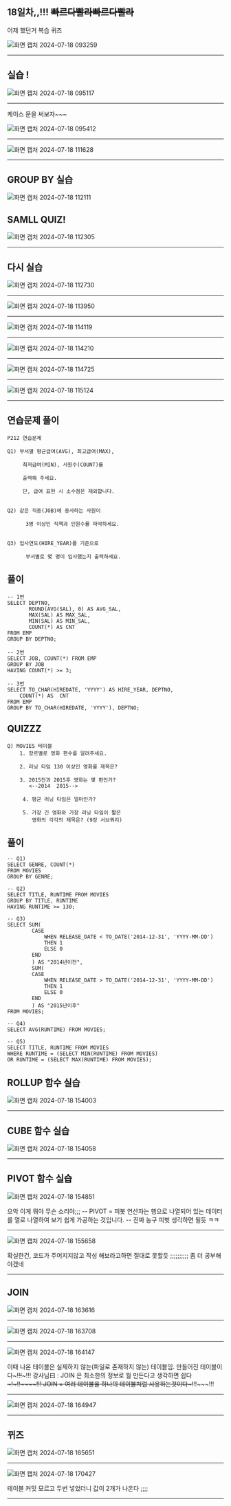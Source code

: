 ## 18일차,,!!! ~~빠르다빨라빠르다빨라~~

어제 했던거 복습 퀴즈



![화면 캡처 2024-07-18 093259](https://github.com/user-attachments/assets/072eb58c-8a86-4004-ac07-2eda73e0a4b3)
***

## 실습 !
![화면 캡처 2024-07-18 095117](https://github.com/user-attachments/assets/3d1e17e9-9713-451f-ae93-06af1ebb1ddc)
***
케이스 문을 써보자~~~



![화면 캡처 2024-07-18 095412](https://github.com/user-attachments/assets/4cc43f22-0149-4831-ba39-5ebafaa174d7)
***

![화면 캡처 2024-07-18 111628](https://github.com/user-attachments/assets/7db119eb-61b4-4792-88d1-87c7ad8b1751)
***

## GROUP BY 실습
![화면 캡처 2024-07-18 112111](https://github.com/user-attachments/assets/fab8531a-ae3e-4840-aeba-005b9269e531)
## SAMLL QUIZ!
![화면 캡처 2024-07-18 112305](https://github.com/user-attachments/assets/a2d5d9fc-d3b9-4c26-9b8c-51f3248fbd6d)
***
## 다시 실습
![화면 캡처 2024-07-18 112730](https://github.com/user-attachments/assets/257aea6e-adf6-4cb2-9554-bd635a15f274)
***
![화면 캡처 2024-07-18 113950](https://github.com/user-attachments/assets/6b1c4df6-0049-4311-b676-fd00a3165978)
***
![화면 캡처 2024-07-18 114119](https://github.com/user-attachments/assets/b4dc6e08-2d8c-4183-91b4-2f80eeff7588)
***
![화면 캡처 2024-07-18 114210](https://github.com/user-attachments/assets/9c71ee1e-6824-4f14-9ffb-01d289c271e9)
***
![화면 캡처 2024-07-18 114725](https://github.com/user-attachments/assets/98225dff-92c2-4b33-a44d-85dedeb9bc60)
***
![화면 캡처 2024-07-18 115124](https://github.com/user-attachments/assets/cbd54fea-151d-41d8-9c32-1913dd28e439)
***

## 연습문제 풀이
```
﻿P212 연습문제

Q1) 부서별 평균급여(AVG), 최고급여(MAX),

     최저급여(MIN), 사원수(COUNT)를 

     출력해 주세요.

     단, 급여 표현 시 소수점은 제외합니다.


Q2) 같은 직종(JOB)에 종사하는 사원이  

      3명 이상인 직책과 인원수를 파악하세요.


Q3) 입사연도(HIRE_YEAR)를 기준으로

      부서별로 몇 명이 입사했는지 출력하세요.
```
## 풀이
```
-- 1번
SELECT DEPTNO,
       ROUND(AVG(SAL), 0) AS AVG_SAL,
       MAX(SAL) AS MAX_SAL,
       MIN(SAL) AS MIN_SAL,
       COUNT(*) AS CNT
FROM EMP
GROUP BY DEPTNO;
       
-- 2번
SELECT JOB, COUNT(*) FROM EMP
GROUP BY JOB
HAVING COUNT(*) >= 3;

-- 3번
SELECT TO_CHAR(HIREDATE, 'YYYY') AS HIRE_YEAR, DEPTNO,
    COUNT(*) AS  CNT
FROM EMP
GROUP BY TO_CHAR(HIREDATE, 'YYYY'), DEPTNO;
```

## QUIZZZ
```
Q) MOVIES 테이블
    1. 장르별로 영화 편수를 알려주세요.

    2. 러닝 타임 130 이상인 영화를 제목은?

    3. 2015전과 2015후 영화는 몇 편인가?
       <--2014  2015--> 

     4. 평균 러닝 타임은 얼마인가?

     5. 가장 긴 영화와 가장 러닝 타임이 짧은
        영화의 각각의 제목은? (9장 서브쿼리)
```
## 풀이
```
-- Q1)
SELECT GENRE, COUNT(*)
FROM MOVIES
GROUP BY GENRE;

-- Q2)
SELECT TITLE, RUNTIME FROM MOVIES
GROUP BY TITLE, RUNTIME
HAVING RUNTIME >= 130;

-- Q3)
SELECT SUM(
        CASE
            WHEN RELEASE_DATE < TO_DATE('2014-12-31', 'YYYY-MM-DD')
            THEN 1
            ELSE 0
        END
        ) AS "2014년이전",
        SUM( 
        CASE
            WHEN RELEASE_DATE > TO_DATE('2014-12-31', 'YYYY-MM-DD')
            THEN 1
            ELSE 0
        END
        ) AS "2015년이후"
FROM MOVIES;

-- Q4)
SELECT AVG(RUNTIME) FROM MOVIES;

-- Q5)
SELECT TITLE, RUNTIME FROM MOVIES
WHERE RUNTIME = (SELECT MIN(RUNTIME) FROM MOVIES) 
OR RUNTIME = (SELECT MAX(RUNTIME) FROM MOVIES);
```

## ROLLUP 함수 실습
![화면 캡처 2024-07-18 154003](https://github.com/user-attachments/assets/190fe4a9-26fb-4fe4-b0d4-8b87eaec4cd1)
***

## CUBE 함수 실습
![화면 캡처 2024-07-18 154058](https://github.com/user-attachments/assets/18eacffa-9550-4c67-ae08-3cf814a1dc00)
***

## PIVOT 함수 실습
![화면 캡처 2024-07-18 154851](https://github.com/user-attachments/assets/52977927-352b-4d2a-b80c-511e3ca73b1d)



으악 이게 뭐야 무슨 소리야;;;
-- PIVOT = 피봇 연산자는 행으로 나열되어 있는 데이터를 열로 나열하여 보기 쉽게 가공하는 것입니다.
-- 진짜 농구 피벗 생각하면 될듯 ㅋㅋ
***
![화면 캡처 2024-07-18 155658](https://github.com/user-attachments/assets/da0652a1-b605-4ca4-aaa3-f091b4fe8ecd)



확실한건, 코드가 주어지지않고 작성 해보라고하면 절대로 못할듯 ;;;;;;;;;;
좀 더 공부해야겠네
***

## JOIN
![화면 캡처 2024-07-18 163616](https://github.com/user-attachments/assets/70940a3e-d2bc-4e6f-aead-85a92ef77655)
***
![화면 캡처 2024-07-18 163708](https://github.com/user-attachments/assets/16ef919d-08b2-49fc-aab2-0597cdc69885)
***
![화면 캡처 2024-07-18 164147](https://github.com/user-attachments/assets/a4e52a44-8646-4e9a-b1d5-27040015ab50)



이때 나온 테이블은 실제하지 않는(파일로 존재하지 않는) 테이블임. 만들어진 테이블이다~!~~!!~~~!!!
강사님曰 : JOIN 은 최소한의 정보로 뭘 만든다고 생각하면 쉽다~~~~~!~~~!!~~~~!!!
JOIN = 여러 테이블을 하나의 테이블처럼 사용하는것이다~!~~!!~~~!!!
***
![화면 캡처 2024-07-18 164947](https://github.com/user-attachments/assets/88427463-7e7b-4571-bb58-cd33cbaa4a1c)
***
## 뀌즈
![화면 캡처 2024-07-18 165651](https://github.com/user-attachments/assets/d825ba3b-7d2e-498f-b583-52d3277648b6)
***
![화면 캡처 2024-07-18 170427](https://github.com/user-attachments/assets/2de24e7a-1885-403f-a839-bccdf8b8d664)



테이블 커밋 모르고 두번 넣었더니 값이 2개가 나온다 ;;;;
***







